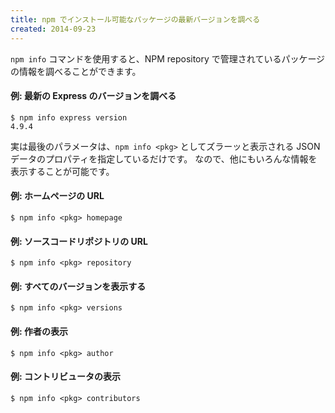 ```yaml
---
title: npm でインストール可能なパッケージの最新バージョンを調べる
created: 2014-09-23
---
```


`npm info` コマンドを使用すると、NPM repository で管理されているパッケージの情報を調べることができます。

#### 例: 最新の Express のバージョンを調べる

```
$ npm info express version
4.9.4
```

実は最後のパラメータは、`npm info <pkg>` としてズラーッと表示される JSON データのプロパティを指定しているだけです。
なので、他にもいろんな情報を表示することが可能です。

#### 例: ホームページの URL
```
$ npm info <pkg> homepage
```

#### 例: ソースコードリポジトリの URL
```
$ npm info <pkg> repository
```

#### 例: すべてのバージョンを表示する
```
$ npm info <pkg> versions
```

#### 例: 作者の表示
```
$ npm info <pkg> author
```

#### 例: コントリビュータの表示
```
$ npm info <pkg> contributors
```

